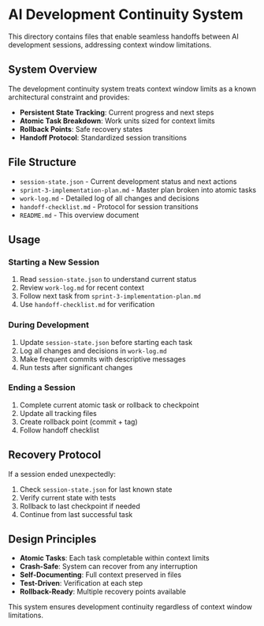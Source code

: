 # AI Development Continuity System

This directory contains files that enable seamless handoffs between AI development sessions, addressing context window limitations.

## System Overview

The development continuity system treats context window limits as a known architectural constraint and provides:

- **Persistent State Tracking**: Current progress and next steps
- **Atomic Task Breakdown**: Work units sized for context limits
- **Rollback Points**: Safe recovery states
- **Handoff Protocol**: Standardized session transitions

## File Structure

- `session-state.json` - Current development status and next actions
- `sprint-3-implementation-plan.md` - Master plan broken into atomic tasks
- `work-log.md` - Detailed log of all changes and decisions
- `handoff-checklist.md` - Protocol for session transitions
- `README.md` - This overview document

## Usage

### Starting a New Session
1. Read `session-state.json` to understand current status
2. Review `work-log.md` for recent context
3. Follow next task from `sprint-3-implementation-plan.md`
4. Use `handoff-checklist.md` for verification

### During Development
1. Update `session-state.json` before starting each task
2. Log all changes and decisions in `work-log.md`
3. Make frequent commits with descriptive messages
4. Run tests after significant changes

### Ending a Session
1. Complete current atomic task or rollback to checkpoint
2. Update all tracking files
3. Create rollback point (commit + tag)
4. Follow handoff checklist

## Recovery Protocol

If a session ended unexpectedly:
1. Check `session-state.json` for last known state
2. Verify current state with tests
3. Rollback to last checkpoint if needed
4. Continue from last successful task

## Design Principles

- **Atomic Tasks**: Each task completable within context limits
- **Crash-Safe**: System can recover from any interruption
- **Self-Documenting**: Full context preserved in files
- **Test-Driven**: Verification at each step
- **Rollback-Ready**: Multiple recovery points available

This system ensures development continuity regardless of context window limitations.